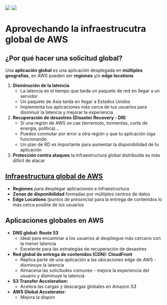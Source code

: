 [![](https://img.shields.io/badge/<-FF4859?style=for-the-badge)](../9_Deploy_&_Infra/README.md)
[![](https://img.shields.io/badge/CONTENT_TABLE-175074?style=for-the-badge)](../README.md)
<!-- [![](https://img.shields.io/badge/>-FF4859?style=for-the-badge)](../10_Get_Advantage_Of_Cloud//README.md) -->

# Aprovechando la infraestrucutra global de AWS
## ¿Por qué hacer una solicitud global?
Una **aplicación global** es una aplicación desplegada en **múltiples geografías**, en AWS pueden ser **regiones** y/o **edge locations**

1. **Disminución de la latencia**
    - La latencia es el tiempo que tarda un paquete de red en llegar a un servidor
    - Un paquete de Asia tarda en llegar a Estados Unidos
    - Implementa tus aplicaciones más cerca de tus usuarios para disminuir la latencia y mejorar la experiencia
2. **Recuperación de desastres (Disaster Recovery - DR)**
    - Si una región de AWS se cae (terremoto, tormentas, corte de energía, política)...
    - Puedes conmutar por error a otra región y que tu aplicación siga funcionando
    - Un plan de RD es importante para aumentar la disponibilidad de tu aplicación
3. **Protección contra ataques** la infraestructura global distribuida es más difícil de atacar

## [Infraestructura global de AWS](https://aws.amazon.com/es/about-aws/global-infrastructure/regions_az/)
- **Regiones** para desplegar aplicaciones e infraestructura
- **Zonas de disponibilidad** formadas por múltiples centros de datos
- **Edge Locations** *(puntos de presencia)* para la entrega de contenidos lo más cerca posible de los usuarios

## Aplicaciones globales en AWS
- **DNS global: Route 53**
    - Ideal para encaminar a los usuarios al despliegue más cercano con la menor latencia
    - Excelente para las estrategias de recuperación de desastres
- **Red global de entrega de contenidos (CDN): CloudFront**
    - Replica parte de una aplicación a las ubicaciones edge de AWS - disminuye la latencia
    - Almacena las solicitudes comunes - mejora la experiencia del usuario y disminuye la latencia
- **S3 Transfer Acceleration:**
    - Acelera las cargas y descargas globales en Amazon S3
- **AWS Global Accelerator:**
    - Mejora la dispon